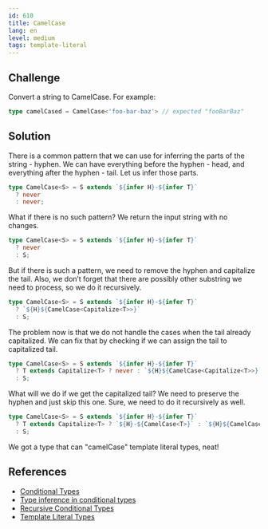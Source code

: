 ```yaml
---
id: 610
title: CamelCase
lang: en
level: medium
tags: template-literal
---
```


## Challenge

Convert a string to CamelCase.
For example:

```typescript
type camelCased = CamelCase<'foo-bar-baz'> // expected "fooBarBaz"
```

## Solution

There is a common pattern that we can use for inferring the parts of the string - hyphen.
We can have everything before the hyphen - head, and everything after the hyphen - tail.
Let us infer those parts.

```typescript
type CamelCase<S> = S extends `${infer H}-${infer T}`
  ? never
  : never;
```

What if there is no such pattern?
We return the input string with no changes.

```typescript
type CamelCase<S> = S extends `${infer H}-${infer T}`
  ? never
  : S;
```

But if there is such a pattern, we need to remove the hyphen and capitalize the tail.
Also, we don’t forget that there are possibly other substring we need to process, so we do it recursively.

```typescript
type CamelCase<S> = S extends `${infer H}-${infer T}`
  ? `${H}${CamelCase<Capitalize<T>>}`
  : S;
```

The problem now is that we do not handle the cases when the tail already capitalized.
We can fix that by checking if we can assign the tail to capitalized tail.

```typescript
type CamelCase<S> = S extends `${infer H}-${infer T}`
  ? T extends Capitalize<T> ? never : `${H}${CamelCase<Capitalize<T>>}`
  : S;
```

What will we do if we get the capitalized tail?
We need to preserve the hyphen and just skip this one.
Sure, we need to do it recursively as well.

```typescript
type CamelCase<S> = S extends `${infer H}-${infer T}`
  ? T extends Capitalize<T> ? `${H}-${CamelCase<T>}` : `${H}${CamelCase<Capitalize<T>>}`
  : S;
```

We got a type that can "camelCase" template literal types, neat!

## References

- [Conditional Types](https://www.typescriptlang.org/docs/handbook/advanced-types.html#conditional-types)
- [Type inference in conditional types](https://www.typescriptlang.org/docs/handbook/advanced-types.html#type-inference-in-conditional-types)
- [Recursive Conditional Types](https://www.typescriptlang.org/docs/handbook/release-notes/typescript-4-1.html#recursive-conditional-types)
- [Template Literal Types](https://www.typescriptlang.org/docs/handbook/release-notes/typescript-4-1.html#template-literal-types)
